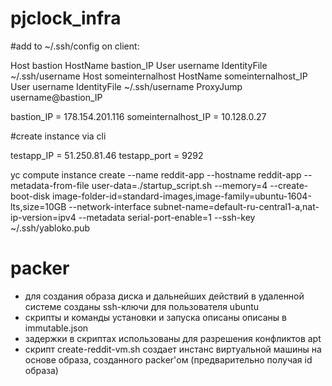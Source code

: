 # pjclock_infra

#add to ~/.ssh/config on client:

Host bastion
        HostName bastion_IP
        User username
        IdentityFile ~/.ssh/username
Host someinternalhost
        HostName someinternalhost_IP
        User username
        IdentityFile ~/.ssh/username
        ProxyJump username@bastion_IP

bastion_IP = 178.154.201.116
someinternalhost_IP = 10.128.0.27

#create instance via cli

testapp_IP = 51.250.81.46
testapp_port = 9292

yc compute instance create --name reddit-app --hostname reddit-app --metadata-from-file user-data=./startup_script.sh --memory=4 --create-boot-disk image-folder-id=standard-images,image-family=ubuntu-1604-lts,size=10GB --network-interface subnet-name=default-ru-central1-a,nat-ip-version=ipv4 --metadata serial-port-enable=1 --ssh-key ~/.ssh/yabloko.pub

# packer
- для создания образа диска и дальнейших действий в удаленной системе созданы ssh-ключи для пользователя ubuntu
- скрипты и команды установки и запуска описаны описаны в immutable.json
- задержки в скриптах использованы для разрешения конфликтов apt
- скрипт create-reddit-vm.sh создает инстанс виртуальной машины на основе образа, созданного packer'ом (предварительно получая id образа)

